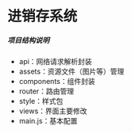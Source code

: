 # 进销存系统
##### 项目结构说明
- api：网络请求解析封装
- assets：资源文件（图片等）管理
- components：组件封装
- router：路由管理
- style：样式包
- views：界面主要修改
- main.js：基本配置